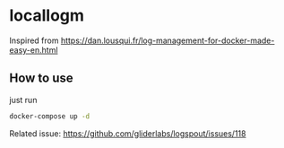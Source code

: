 # locallogm

Inspired from https://dan.lousqui.fr/log-management-for-docker-made-easy-en.html


## How to use

just run

```bash
docker-compose up -d
```

Related issue: https://github.com/gliderlabs/logspout/issues/118

